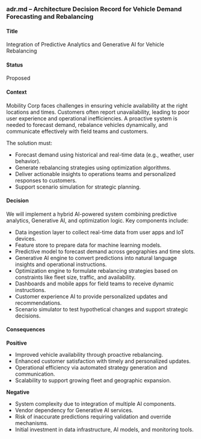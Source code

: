 
### adr.md – Architecture Decision Record for Vehicle Demand Forecasting and Rebalancing

#### Title
Integration of Predictive Analytics and Generative AI for Vehicle Rebalancing

#### Status
Proposed

#### Context
Mobility Corp faces challenges in ensuring vehicle availability at the right locations and times. Customers often report unavailability, leading to poor user experience and operational inefficiencies. A proactive system is needed to forecast demand, rebalance vehicles dynamically, and communicate effectively with field teams and customers.

The solution must:
- Forecast demand using historical and real-time data (e.g., weather, user behavior).
- Generate rebalancing strategies using optimization algorithms.
- Deliver actionable insights to operations teams and personalized responses to customers.
- Support scenario simulation for strategic planning.

#### Decision
We will implement a hybrid AI-powered system combining predictive analytics, Generative AI, and optimization logic. Key components include:
- Data ingestion layer to collect real-time data from user apps and IoT devices.
- Feature store to prepare data for machine learning models.
- Predictive model to forecast demand across geographies and time slots.
- Generative AI engine to convert predictions into natural language insights and operational instructions.
- Optimization engine to formulate rebalancing strategies based on constraints like fleet size, traffic, and availability.
- Dashboards and mobile apps for field teams to receive dynamic instructions.
- Customer experience AI to provide personalized updates and recommendations.
- Scenario simulator to test hypothetical changes and support strategic decisions.

#### Consequences

**Positive**
- Improved vehicle availability through proactive rebalancing.
- Enhanced customer satisfaction with timely and personalized updates.
- Operational efficiency via automated strategy generation and communication.
- Scalability to support growing fleet and geographic expansion.

**Negative**
- System complexity due to integration of multiple AI components.
- Vendor dependency for Generative AI services.
- Risk of inaccurate predictions requiring validation and override mechanisms.
- Initial investment in data infrastructure, AI models, and monitoring tools.
